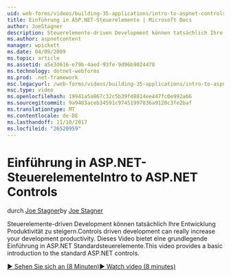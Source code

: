 ```yaml
---
uid: web-forms/videos/building-35-applications/intro-to-aspnet-controls
title: Einführung in ASP.NET-Steuerelemente | Microsoft Docs
author: JoeStagner
description: Steuerelemente-driven Development können tatsächlich Ihre Entwicklung Produktivität zu steigern. Dieses Video bietet eine grundlegende Einführung in ASP.NET Standardsteuerelemente.
ms.author: aspnetcontent
manager: wpickett
ms.date: 04/09/2009
ms.topic: article
ms.assetid: a5e3d616-e79b-4aed-93fe-9d96b9024478
ms.technology: dotnet-webforms
ms.prod: .net-framework
msc.legacyurl: /web-forms/videos/building-35-applications/intro-to-aspnet-controls
msc.type: video
ms.openlocfilehash: 19941a5a867c32c5b39fd8814ee447fc0e992a66
ms.sourcegitcommit: 9a9483aceb34591c97451997036a9120c3fe2baf
ms.translationtype: MT
ms.contentlocale: de-DE
ms.lasthandoff: 11/10/2017
ms.locfileid: "26520959"
---
```

<a name="intro-to-aspnet-controls"></a><span data-ttu-id="05548-104">Einführung in ASP.NET-Steuerelemente</span><span class="sxs-lookup"><span data-stu-id="05548-104">Intro to ASP.NET Controls</span></span>
====================
<span data-ttu-id="05548-105">durch [Joe Stagner](https://github.com/JoeStagner)</span><span class="sxs-lookup"><span data-stu-id="05548-105">by [Joe Stagner](https://github.com/JoeStagner)</span></span>

<span data-ttu-id="05548-106">Steuerelemente-driven Development können tatsächlich Ihre Entwicklung Produktivität zu steigern.</span><span class="sxs-lookup"><span data-stu-id="05548-106">Controls driven development can really increase your development productivity.</span></span> <span data-ttu-id="05548-107">Dieses Video bietet eine grundlegende Einführung in ASP.NET Standardsteuerelemente.</span><span class="sxs-lookup"><span data-stu-id="05548-107">This video provides a basic introduction to the standard ASP.NET controls.</span></span>

[<span data-ttu-id="05548-108">&#9654; Sehen Sie sich an (8 Minuten)</span><span class="sxs-lookup"><span data-stu-id="05548-108">&#9654; Watch video (8 minutes)</span></span>](https://channel9.msdn.com/Blogs/ASP-NET-Site-Videos/intro-to-aspnet-controls)
